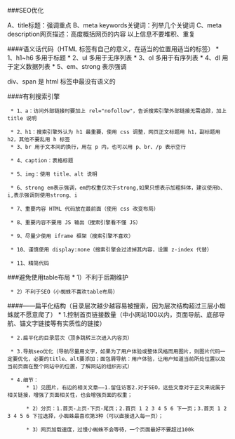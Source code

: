 ###SEO优化

A、title标题：强调重点
B、meta keywords关键词：列举几个关键词
C、meta description网页描述：高度概括网页的内容
以上信息不要堆积、重复

####语义话代码（HTML 标签有自己的意义，在适当的位置用适当的标签）
     * 1、h1~h6 多用于标题
     * 2、ul 多用于无序列表
     * 3、ol 多用于有序列表
     * 4、dl 用于定义数据列表
     * 5、em、strong 表示强调

div、span 是 html 标签中最没有语义的

####有利搜索引擎

     * 1、a：访问外部链接时要加上 rel="nofollow"，告诉搜索引擎外部链接无需追踪，加上 title 说明
     
     * 2、h1：搜索引擎外认为 h1 最重要，使用 css 调整，网页正文标题用 h1，副标题用 h2，其他不要乱用 h 标签
     * 3、br 用于文本间的换行，用在 p 内，也可以用 p、br、/p 表示空行
     
     * 4、caption：表格标题
     
     * 5、img：使用 title、alt 说明
     
     * 6、strong em表示强调，em的权重仅次于strong,如果只想表示加粗斜体，建议使用b、i,表示强调则使用strong、i
     
     * 7、重要内容 HTML 代码放在最前面（使用 css 改变布局）
     
     * 8、重要内容不要用 JS 输出（搜索引擎看不懂 JS）
     
     * 9、尽量少使用 iframe 框架（搜索引擎不喜欢）
     
     * 10、谨慎使用 display:none（搜索引擎会过滤掉其内容，设置 z-index 代替）
     
     * 11、精简代码



###避免使用table布局
     * 1）不利于后期维护 
     
     * 2）不利于SEO（小蜘蛛不喜欢table布局）
     
####——扁平化结构（目录层次越少越容易被搜索，因为层次结构超过三层小蜘蛛就不愿意爬了）
     * 1.控制首页链接数量（中小网站100以内，页面导航、底部导航、锚文字链接等有实质性的链接）
     
     * 2.扁平化的目录层次（顶多跳转三次进入内容页）
     
     * 3.导航seo优化（导航尽量用文字，如果为了用户体验或整体风格而用图片，则图片代码一定要优化，必要的title、alt要添加；面包屑导航：用户体验，让用户知道当前所处位置以及当前页面在整个网站中的位置，了解网站的组织形式）
     
     * 4.细节：
          * 1）见图片，右边的相关文章——1.留住访客2.对于SEO，这些文章对于正文来说属于相关链接，增强了页面相关性，也会增强页面的权重；
          
          * 2）分页：1.首页-上页-下页-尾页；2.首页 1 2 3 4 5 6 下一页；3.首页 1 2 3 4 5 6 下拉选择，小蜘蛛最喜欢第3种（可以直接进入每一页）；
          
          * 3）网页加载速度，过慢小蜘蛛不会等待，一个页面最好不要超过100k

